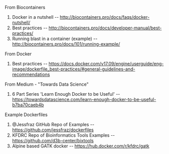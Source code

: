 From Biocontainers

1. Docker in a nutshell -- http://biocontainers.pro/docs/faqs/docker-nutshell/
2. Best practices -- http://biocontainers.pro/docs/developer-manual/best-practices/
3. Running blast in a container (example) -- http://biocontainers.pro/docs/101/running-example/

From Docker

 1. Best practices -- https://docs.docker.com/v17.09/engine/userguide/eng-image/dockerfile_best-practices/#general-guidelines-and-recommendations
 
From Medium - "Towards Data Science"

  1. 6 Part Series 'Learn Enough Docker to be Useful' -- https://towardsdatascience.com/learn-enough-docker-to-be-useful-b7ba70caeb4b
 
Example Dockerfiles 

 1. @Jessfraz GitHub Repo of Examples -- https://github.com/jessfraz/dockerfiles
 2. KFDRC Repo of Bioinformatics Tools Examples -- https://github.com/d3b-center/bixtools
 3. Alpine based GATK docker -- https://hub.docker.com/r/kfdrc/gatk
 
